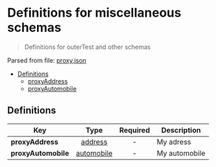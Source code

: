 # __Definitions for miscellaneous schemas__
> Definitions for outerTest and other schemas

Parsed from file: [proxy.json](https://github.com/McCastles/JMC/blob/master/examples/outer/definitions/proxy.json)
* [Definitions](#definitions)
	* [proxyAddress](#definitions)
	* [proxyAutomobile](#definitions)
## __Definitions__

|Key|Type|Required|Description|
|-|:-:|:-:|-|
|__proxyAddress__|[address](./address.md#address)|-|My adress|
|__proxyAutomobile__|[automobile](./automobile.md#automobile)|-|My automobile|